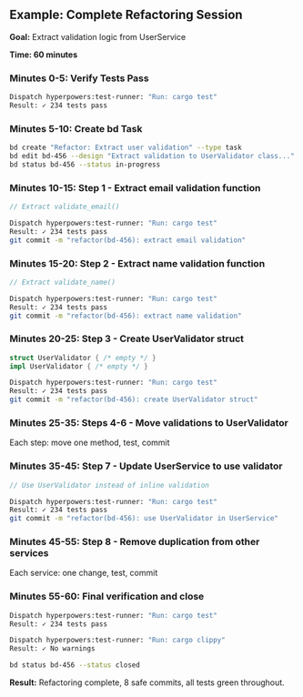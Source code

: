 ## Example: Complete Refactoring Session

**Goal:** Extract validation logic from UserService

**Time: 60 minutes**

### Minutes 0-5: Verify Tests Pass
```bash
Dispatch hyperpowers:test-runner: "Run: cargo test"
Result: ✓ 234 tests pass
```

### Minutes 5-10: Create bd Task
```bash
bd create "Refactor: Extract user validation" --type task
bd edit bd-456 --design "Extract validation to UserValidator class..."
bd status bd-456 --status in-progress
```

### Minutes 10-15: Step 1 - Extract email validation function
```rust
// Extract validate_email()
```
```bash
Dispatch hyperpowers:test-runner: "Run: cargo test"
Result: ✓ 234 tests pass
git commit -m "refactor(bd-456): extract email validation"
```

### Minutes 15-20: Step 2 - Extract name validation function
```rust
// Extract validate_name()
```
```bash
Dispatch hyperpowers:test-runner: "Run: cargo test"
Result: ✓ 234 tests pass
git commit -m "refactor(bd-456): extract name validation"
```

### Minutes 20-25: Step 3 - Create UserValidator struct
```rust
struct UserValidator { /* empty */ }
impl UserValidator { /* empty */ }
```
```bash
Dispatch hyperpowers:test-runner: "Run: cargo test"
Result: ✓ 234 tests pass
git commit -m "refactor(bd-456): create UserValidator struct"
```

### Minutes 25-35: Steps 4-6 - Move validations to UserValidator
Each step: move one method, test, commit

### Minutes 35-45: Step 7 - Update UserService to use validator
```rust
// Use UserValidator instead of inline validation
```
```bash
Dispatch hyperpowers:test-runner: "Run: cargo test"
Result: ✓ 234 tests pass
git commit -m "refactor(bd-456): use UserValidator in UserService"
```

### Minutes 45-55: Step 8 - Remove duplication from other services
Each service: one change, test, commit

### Minutes 55-60: Final verification and close
```bash
Dispatch hyperpowers:test-runner: "Run: cargo test"
Result: ✓ 234 tests pass

Dispatch hyperpowers:test-runner: "Run: cargo clippy"
Result: ✓ No warnings

bd status bd-456 --status closed
```

**Result:** Refactoring complete, 8 safe commits, all tests green throughout.
